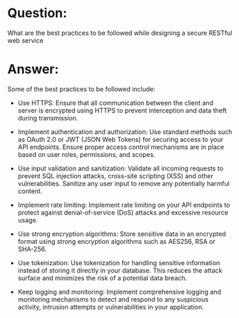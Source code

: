 # Question:
What are the best practices to be followed while designing a secure RESTful web service

# Answer:
Some of the best practices to be followed include:

- Use HTTPS:
Ensure that all communication between the client and server is encrypted using HTTPS to prevent interception and data theft during transmission.

- Implement authentication and authorization:
Use standard methods such as OAuth 2.0 or JWT (JSON Web Tokens) for securing access to your API endpoints. Ensure proper access control mechanisms are in place based on user roles, permissions, and scopes.

- Use input validation and sanitization:
Validate all incoming requests to prevent SQL injection attacks, cross-site scripting (XSS) and other vulnerabilities. Sanitize any user input to remove any potentially harmful content.

- Implement rate limiting:
Implement rate limiting on your API endpoints to protect against denial-of-service (DoS) attacks and excessive resource usage.

- Use strong encryption algorithms:
Store sensitive data in an encrypted format using strong encryption algorithms such as AES256, RSA or SHA-256.

- Use tokenization:
Use tokenization for handling sensitive information instead of storing it directly in your database. This reduces the attack surface and minimizes the risk of a potential data breach.

- Keep logging and monitoring:
Implement comprehensive logging and monitoring mechanisms to detect and respond to any suspicious activity, intrusion attempts or vulnerabilities in your application.